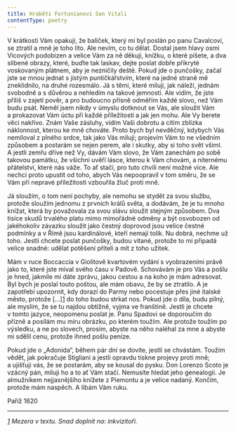 ```yaml
---
title: Hraběti Fortunianovi San Vitali
contentType: poetry
---
```


<section>

V krátkosti Vám opakuji, že balíček, který mi byl poslán po panu Cavalcovi, se ztratil a mně je toho líto. Ale nevím, co tu dělat. Dostal jsem hlavy osmi Vicových podobizen a velice Vám za ně děkuji, knížku, o které píšete, a dva slíbené obrazy, které, buďte tak laskav, dejte poslat dobře přikryté voskovaným plátnem, aby je nezničily deště. Pokud jde o punčošky, začal jste se mnou jednat s jistým puntičkářstvím, které na jedné straně mě zneklidnilo, na druhé rozesmálo. Já s těmi, které miluji, jak náleží, jednám svobodně a s důvěrou a nehledím na takové jemnosti. Ale vidím, že jste příliš v zajetí pověr, a pro budoucno přísně odměřím každé slovo, než Vám budu psát. Neměl jsem nikdy v úmyslu dotknout se Vás, ale sloužit Vám a prokazovat Vám úctu při každé příležitosti a jak jen mohu. Ale Vy berete věci nakřivo. Znám Vaše zásluhy, vidím Vaši dobrotu a cítím zblízka náklonnost, kterou ke mně chováte. Proto bych byl nevděčný, kdybych Vás nemiloval z plného srdce, tak jako Vás miluji; projevím Vám to ne všedním způsobem a postarám se nejen perem, ale i skutky, aby si toho svět všiml. A jestli zemřu dříve než Vy, dávám Vám slovo, že Vám zanechám po sobě takovou památku, že všichni uvěří lásce, kterou k Vám chovám, a niternému přátelství, které nás váže. To ať stačí, pro tuto chvíli není možné více. Ale nechci proto upustit od toho, abych Vás nepoopravil v tom směru, že se Vám při nepravé příležitosti vzbouřila žluč proti mně.

Já sloužím, o tom není pochyby, ale nemohu se stydět za svou službu, protože sloužím jednomu z prvních králů světa, a dodávám, že je tu mnoho knížat, která by považovala za svou slávu sloužit stejným způsobem. Dva tisíce skudů trvalého platu mimo mimořádné odměny a být osvobozen od jakéhokoliv závazku sloužit jako čestný doprovod jsou velice čestné podmínky a v Římě jsou kardinálové, kteří nemají tolik. Nu dobrá, nechme už toho. Jestli chcete poslat punčošky, budou vítané, protože to mi připadá velice snadné: udělat potěšení příteli a mít z toho užitek.

Mám v ruce Boccaccia v Giolitově kvartovém vydání s vyobrazeními právě jako to, které jste míval svého času v Padově. Schovávám je pro Vás a pošlu je hned, jakmile mi dáte zprávu, jakou cestou a na koho je mám adresovat. Byl bych je poslal touto poštou, ale mám obavu, že by se ztratilo. A je zapotřebí upozornit, kdy dorazí do Parmy nebo pocestuje přes jiné italské město, protože \[…\][1](./resources/undefined) do toho budou strkat nos. Pokud jde o díla, budu pilný, ale myslím, že se tu najdou obtížně, vyjma ve franštině. Jestli je chcete v tomto jazyce, neopomenu poslat je. Panu Spadovi se doporoučím do přízně a posílám mu míru obrázku, po kterém toužím. Ale protože toužím po výsledku, a ne po slovech, prosím, abyste na něho naléhal za mne a abyste mi sdělil cenu, protože ihned pošlu peníze.

Pokud jde o „Adonida“, během pár dní se dovíte, jestli se chvástám. Toužím vědět, jak pokračuje Stigliani a jestli opravdu tiskne projevy proti mně; a ujišťuji vás, že se postarám, aby se kousal do pysku. Don Lorenzo Scoto je vzácný pán, miluji ho a to ať Vám stačí. Nemusíte hledat jeho genealogii. Je almužníkem nejjasnějšího knížete z Piemontu a je velice nadaný. Končím, protože mám naspěch. A líbám Vám ruku.

</section>

<section>

Paříž 1620

* * *

_[1](./resources/undefined) Mezera v textu. Snad doplnit na: inkvizitoři._

</section>
